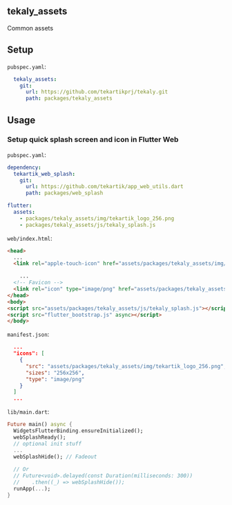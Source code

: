 ## tekaly_assets

Common assets

## Setup

`pubspec.yaml`:

```yaml
  tekaly_assets:
    git:
      url: https://github.com/tekartikprj/tekaly.git
      path: packages/tekaly_assets
```

## Usage

### Setup quick splash screen and icon in Flutter Web

`pubspec.yaml`:
```yaml
dependency:
  tekartik_web_splash:
    git:
      url: https://github.com/tekartik/app_web_utils.dart
      path: packages/web_splash

flutter:
  assets:
    - packages/tekaly_assets/img/tekartik_logo_256.png
    - packages/tekaly_assets/js/tekaly_splash.js
```

`web/index.html`:
```html
<head>
  ...
  <link rel="apple-touch-icon" href="assets/packages/tekaly_assets/img/tekartik_logo_256.png">

    ...
  <!-- Favicon -->
  <link rel="icon" type="image/png" href="assets/packages/tekaly_assets/img/tekartik_logo_256.png"/>
</head>
<body>
<script src="assets/packages/tekaly_assets/js/tekaly_splash.js"></script>
<script src="flutter_bootstrap.js" async></script>
</body>
```

`manifest.json`:
```json
  ...
  "icons": [
    {
      "src": "assets/packages/tekaly_assets/img/tekartik_logo_256.png",
      "sizes": "256x256",
      "type": "image/png"
    }
  ]
  ...
```

`lib/main.dart`:
```dart
Future main() async {
  WidgetsFlutterBinding.ensureInitialized();
  webSplashReady();
  // optional init stuff
  ... 
  webSplashHide(); // Fadeout
  
  // Or
  // Future<void>.delayed(const Duration(milliseconds: 300))
  //    .then((_) => webSplashHide());
  runApp(...);
}
```
